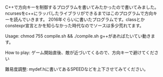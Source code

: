 C++で方向キーを制御するプログラムを書いてみたかったので書いてみました。
ncursesをc++にラッパしたライブラリができるまではこのプログラムで方向キーを読んでいきます。
2016年ぐらいに書いたプログラムです。classとかconstexpr宣言とかを知らなかった時代なのでソースは多少荒れてます。

Usage: chmod 755 compile.sh && ./compile.sh
g++があればたいてい動きます。

How to play:
ゲーム開始直後、敵が近づいてくるので、方向キーで避けてください


難易度調整:
mydef.hに書いてあるSPEEDなどを上下させてみてください。

